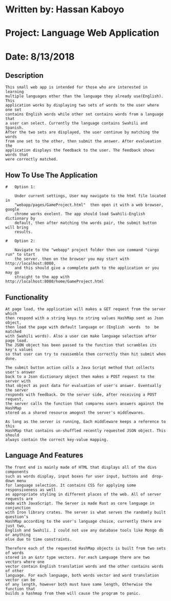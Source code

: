 

# Written by: Hassan Kaboyo
# Project:    Language Web Application
# Date:		  8/13/2018



## 	Description
	
	This small web app is intended for those who are interested in learning 
	multiple languages other than the language they already use(English). This 
	application works by displaying two sets of words to the user where one set 
	contains English words while other set contains words from a language that 
	a user can select. Currently the language contains Swahili and Spanish. 
	After the two sets are displayed, the user continue by matching the words 
	from one set to the other, then submit the answer. After evalueation the 
	application displays the feedback to the user. The feedback shows words that
	were correctly matched.
	
##	How To Use The Application

	# 	Option 1:
	
		Under current settings, User may navigate to the html file located in 
		"webapp/pages/GameProject.html"  then open it with a web browser, google
		chrome works exelent. The app should load Swahili-English dictionary by 
		default, then after matching the words pair, the submit button will bring 
		results.
	
	# 	Option 2:
	
		Navigate to the "webapp" project folder then use command "cargo run" to start
		the server. then on the browser you may start with  http://localhost:8080,
		and this should give a commplete path to the application or you may go 
		straight to the app with http://localhost:8080/home/GameProject.html
	
	
##	Functionality

	At page load, the application will makes a GET request from the server which  
	then respond with a string keys to string values HashMap sent as Json object,  
	then load the page with default language or (English  words  to  be  matched  
	with Swahili words). Also a user can make language selection after page load.  
	The JSON object has been passed to the function that scrambles its key's values  
	so that user can try to reassemble them correctly then hit submit when done. 
	
	The submit button action calls a Java Script method that collects user's answer
	back to a Json dictionary object then makes a POST request to the server with 
	that object as post data for evaluation of user's answer. Eventually the server  
	responds with feedback. On the server side, after receiving a POST request,  
	the server calls the function that compares users answers against the HashMap
	stored as a shared resource amognst the server's middlewares.
	
	As long as the server is running, Each middleware keeps a reference to this 
	HashMap that contains un-shuffled recently requested JSON object. This should 
	always contain the correct key-value mapping.
	
	
##	Language And Features

	The front end is mainly made of HTML that displays all of the divs components  
	such as words display, input boxes for user input, buttons and  drop-down menu 
	for language selection. It contains CSS for applying some responsiveness as well  
	as appropriate styling in different places of the web. All of server requests are
	made with JavaScript. The Server is made Rust as core language in conjunction 
	with Iron library crates. The server is what serves the randomly built question’s 
	HashMap according to the user's language choice, currently there are just two,  
	English and Swahili. I could not use any database tools like Mongo db or anything
	else due to time constraints. 
	
	Therefore each of the requested HashMap objects is built from two sets of words
	stored in an &str type vectors. For each Language there are two vectors where one
	vector contain English translation words and the other contains words of other 
	language. For each language, both words vector and word translation vector can be
	of any length, however both must have same length, Otherwise the function that 
	builds a hashmap from them will cause the program to panic.
	
	
	
	